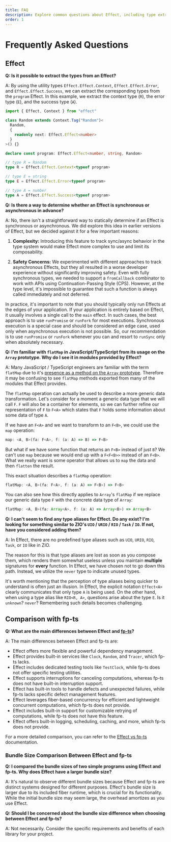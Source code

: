 ```yaml
---
title: FAQ
description: Explore common questions about Effect, including type extraction, sync/async behavior, comparison with fp-ts, understanding flatMap, and the absence of ZIO-like type aliases. Learn about configuring layers and the flexibility of accepting arguments to influence service construction in layers.
order: 1
---
```


# Frequently Asked Questions

## Effect

**Q: Is it possible to extract the types from an Effect?**

A: By using the utility types `Effect.Effect.Context`, `Effect.Effect.Error`, and `Effect.Effect.Success`, we can extract the corresponding types from the `program` Effect. In this example, we extract the context type (`R`), the error type (`E`), and the success type (`A`).

```ts twoslash
import { Effect, Context } from "effect"

class Random extends Context.Tag("Random")<
  Random,
  {
    readonly next: Effect.Effect<number>
  }
>() {}

declare const program: Effect.Effect<number, string, Random>

// type R = Random
type R = Effect.Effect.Context<typeof program>

// type E = string
type E = Effect.Effect.Error<typeof program>

// type A = number
type A = Effect.Effect.Success<typeof program>
```

**Q: Is there a way to determine whether an Effect is synchronous or asynchronous in advance?**

A: No, there isn't a straightforward way to statically determine if an Effect is synchronous or asynchronous. We did explore this idea in earlier versions of Effect, but we decided against it for a few important reasons:

1. **Complexity:** Introducing this feature to track sync/async behavior in the type system would make Effect more complex to use and limit its composability.

2. **Safety Concerns:** We experimented with different approaches to track asynchronous Effects, but they all resulted in a worse developer experience without significantly improving safety. Even with fully synchronous types, we needed to support a `fromCallback` combinator to work with APIs using Continuation-Passing Style (CPS). However, at the type level, it's impossible to guarantee that such a function is always called immediately and not deferred.

In practice, it's important to note that you should typically only run Effects at the edges of your application. If your application is entirely based on Effect, it usually involves a single call to the `main` effect. In such cases, the best approach is to use `runPromise` or `runFork` for most executions. Synchronous execution is a special case and should be considered an edge case, used only when asynchronous execution is not possible. So, our recommendation is to use `runPromise` or `runFork` whenever you can and resort to `runSync` only when absolutely necessary.

**Q: I'm familiar with `flatMap` in JavaScript/TypeScript from its usage on the `Array` prototype. Why do I see it in modules provided by Effect?**

A: Many JavaScript / TypeScript engineers are familiar with the term `flatMap` due to it's [presence as a method on the `Array` prototype](https://developer.mozilla.org/en-US/docs/Web/JavaScript/Reference/Global_Objects/Array/flatMap). Therefore it may be confusing to see `flatMap` methods exported from many of the modules that Effect provides.

The `flatMap` operation can actually be used to describe a more generic data transformation. Let's consider for a moment a generic data type that we will call `F`. `F` will also be a container for elements, so we can further refine our representation of `F` to `F<A>` which states that `F` holds some information about some data of type `A`.

If we have an `F<A>` and we want to transform to an `F<B>`, we could use the `map` operation:

```ts
map: <A, B>(fa: F<A>, f: (a: A) => B) => F<B>
```

But what if we have some function that returns an `F<B>` instead of just `B`? We can't use `map` because we would end up with a `F<F<B>>` instead of an `F<B>`. What we really want is some operator that allows us to `map` the data and then `flatten` the result.

This exact situation describes a `flatMap` operation:

```ts
flatMap: <A, B>(fa: F<A>, f: (a: A) => F<B>) => F<B>
```

You can also see how this directly applies to `Array`'s `flatMap` if we replace our generic data type `F` with the concrete data type of `Array`:

```ts
flatMap: <A, B>(fa: Array<A>, f: (a: A) => Array<B>) => Array<B>
```

**Q: I can't seem to find any type aliases for Effect. Do any exist? I'm looking for something similar to ZIO's `UIO` / `URIO` / `RIO` / `Task` / `IO`. If not, have you considered adding them?**

A: In Effect, there are no predefined type aliases such as `UIO`, `URIO`, `RIO`, `Task`, or `IO` like in ZIO.

The reason for this is that type aliases are lost as soon as you compose them, which renders them somewhat useless unless you maintain **multiple** signatures for **every** function. In Effect, we have chosen not to go down this path. Instead, we utilize the `never` type to indicate unused types.

It's worth mentioning that the perception of type aliases being quicker to understand is often just an illusion. In Effect, the explicit notation `Effect<A>` clearly communicates that only type `A` is being used. On the other hand, when using a type alias like `RIO<R, A>`, questions arise about the type `E`. Is it `unknown`? `never`? Remembering such details becomes challenging.

## Comparison with fp-ts

**Q: What are the main differences between Effect and [fp-ts](https://github.com/gcanti/fp-ts)?**

A: The main differences between Effect and fp-ts are:

- Effect offers more flexible and powerful dependency management.
- Effect provides built-in services like `Clock`, `Random`, and `Tracer`, which fp-ts lacks.
- Effect includes dedicated testing tools like `TestClock`, while fp-ts does not offer specific testing utilities.
- Effect supports interruptions for canceling computations, whereas fp-ts does not have built-in interruption support.
- Effect has built-in tools to handle defects and unexpected failures, while fp-ts lacks specific defect management features.
- Effect leverages fiber-based concurrency for efficient and lightweight concurrent computations, which fp-ts does not provide.
- Effect includes built-in support for customizable retrying of computations, while fp-ts does not have this feature.
- Effect offers built-in logging, scheduling, caching, and more, which fp-ts does not provide.

For a more detailed comparison, you can refer to the [Effect vs fp-ts](fp-ts) documentation.

### Bundle Size Comparison Between Effect and fp-ts

**Q: I compared the bundle sizes of two simple programs using Effect and fp-ts. Why does Effect have a larger bundle size?**

A: It's natural to observe different bundle sizes because Effect and fp-ts are distinct systems designed for different purposes.
Effect's bundle size is larger due to its included fiber runtime, which is crucial for its functionality.
While the initial bundle size may seem large, the overhead amortizes as you use Effect.

**Q: Should I be concerned about the bundle size difference when choosing between Effect and fp-ts?**

A: Not necessarily. Consider the specific requirements and benefits of each library for your project.
